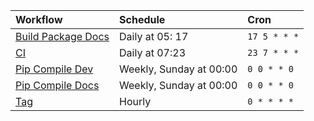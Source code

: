 | Workflow | Schedule | Cron |
| :------- | :------- | :--- |
| [Build Package Docs](.github/workflows/build-package-docs.yaml) | Daily at 05: 17 | `17 5 * * *` |
| [CI](.github/workflows/ci.yaml) | Daily at 07:23 | `23 7 * * *`|
| [Pip Compile Dev](.github/workflows/pip-compile-dev.yml)| Weekly, Sunday at 00:00 | `0 0 * * 0`|
| [Pip Compile Docs](.github/workflows/pip-compile-docs.yml)| Weekly, Sunday at 00:00 | `0 0 * * 0`|
| [Tag](.github/workflows/tag.yml) | Hourly | `0 * * * *`|
